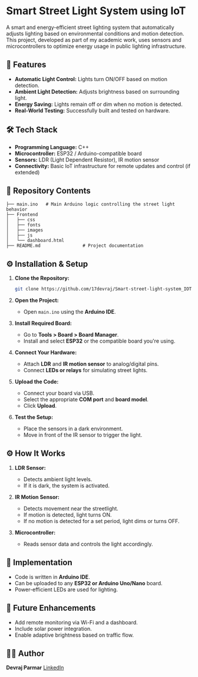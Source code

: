 # Smart Street Light System using IoT

A smart and energy-efficient street lighting system that automatically adjusts lighting based on environmental conditions and motion detection. This project, developed as part of my academic work, uses sensors and microcontrollers to optimize energy usage in public lighting infrastructure.

## 🌟 Features

* **Automatic Light Control:** Lights turn ON/OFF based on motion detection.
* **Ambient Light Detection:** Adjusts brightness based on surrounding light.
* **Energy Saving:** Lights remain off or dim when no motion is detected.
* **Real-World Testing:** Successfully built and tested on hardware.

## 🛠️ Tech Stack

* **Programming Language:** C++
* **Microcontroller:** ESP32 / Arduino-compatible board
* **Sensors:** LDR (Light Dependent Resistor), IR motion sensor
* **Connectivity:** Basic IoT infrastructure for remote updates and control (if extended)

## 📂 Repository Contents

```
├── main.ino   # Main Arduino logic controlling the street light behavior
├── Frontend
│   ├── css
│   ├── fonts
│   ├── images
│   ├── js
│   └── dashboard.html
├── README.md                # Project documentation
```

## ⚙️ Installation & Setup

1. **Clone the Repository:**

   ```bash
   git clone https://github.com/17devraj/Smart-street-light-system_IOT.git
   ```

2. **Open the Project:**

   * Open `main.ino` using the **Arduino IDE**.

3. **Install Required Board:**

   * Go to **Tools > Board > Board Manager**.
   * Install and select **ESP32** or the compatible board you're using.

4. **Connect Your Hardware:**

   * Attach **LDR** and **IR motion sensor** to analog/digital pins.
   * Connect **LEDs or relays** for simulating street lights.

5. **Upload the Code:**

   * Connect your board via USB.
   * Select the appropriate **COM port** and **board model**.
   * Click **Upload**.

6. **Test the Setup:**

   * Place the sensors in a dark environment.
   * Move in front of the IR sensor to trigger the light.

## ⚙️ How It Works

1. **LDR Sensor:**

   * Detects ambient light levels.
   * If it is dark, the system is activated.

2. **IR Motion Sensor:**

   * Detects movement near the streetlight.
   * If motion is detected, light turns ON.
   * If no motion is detected for a set period, light dims or turns OFF.

3. **Microcontroller:**

   * Reads sensor data and controls the light accordingly.

## 🧪 Implementation

* Code is written in **Arduino IDE**.
* Can be uploaded to any **ESP32 or Arduino Uno/Nano** board.
* Power-efficient LEDs are used for lighting.

## 🔮 Future Enhancements

* Add remote monitoring via Wi-Fi and a dashboard.
* Include solar power integration.
* Enable adaptive brightness based on traffic flow.

## 👨‍💻 Author

**Devraj Parmar**
[LinkedIn](https://linkedin.com/in/yourprofile)
